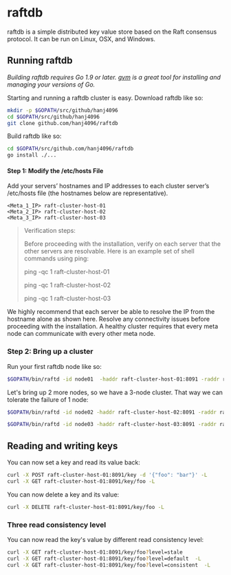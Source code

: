 raftdb
======

raftdb is a simple distributed key value store based on the Raft consensus protocol. It can be run on Linux, OSX, and Windows.

## Running raftdb
*Building raftdb requires Go 1.9 or later. [gvm](https://github.com/moovweb/gvm) is a great tool for installing and managing your versions of Go.*

Starting and running a raftdb cluster is easy. Download raftdb like so:
```bash
mkdir -p $GOPATH/src/github/hanj4096
cd $GOPATH/src/github/hanj4096
git clone github.com/hanj4096/raftdb
```

Build raftdb like so:
```bash
cd $GOPATH/src/github.com/hanj4096/raftdb
go install ./...
```

#### Step 1: Modify the /etc/hosts File

Add your servers’ hostnames and IP addresses to each cluster server’s /etc/hosts file (the hostnames below are representative).

```
<Meta_1_IP> raft-cluster-host-01
<Meta_2_IP> raft-cluster-host-02
<Meta_3_IP> raft-cluster-host-03
```



> Verification steps:
>
> Before proceeding with the installation, verify on each server that the other servers are resolvable. Here is an example set of shell commands using ping:
>
> ping -qc 1 raft-cluster-host-01
>
> ping -qc 1 raft-cluster-host-02
>
> ping -qc 1 raft-cluster-host-03

We highly recommend that each server be able to resolve the IP from the hostname alone as shown here. Resolve any connectivity issues before proceeding with the installation. A healthy cluster requires that every meta node can communicate with every other meta node.

### Step 2: Bring up a cluster
Run your first raftdb node like so:
```bash
$GOPATH/bin/raftd -id node01  -haddr raft-cluster-host-01:8091 -raddr raft-cluster-host-01:8089 ~/.raftdb
```

Let's bring up 2 more nodes, so we have a 3-node cluster. That way we can tolerate the failure of 1 node:
```bash
$GOPATH/bin/raftd -id node02 -haddr raft-cluster-host-02:8091 -raddr raft-cluster-host-02:8089 -join raft-cluster-host-01:8091 ~/.raftdb

$GOPATH/bin/raftd -id node03 -haddr raft-cluster-host-03:8091 -raddr raft-cluster-host-03:8089 -join raft-cluster-host-01:8091 ~/.raftdb
```

## Reading and writing keys
You can now set a key and read its value back:
```bash
curl -X POST raft-cluster-host-01:8091/key -d '{"foo": "bar"}' -L
curl -X GET raft-cluster-host-01:8091/key/foo -L
```

You can now delete a key and its value:
```bash
curl -X DELETE raft-cluster-host-01:8091/key/foo -L
```

### Three read consistency level
You can now read the key's value by different read consistency level:
```bash
curl -X GET raft-cluster-host-01:8091/key/foo?level=stale
curl -X GET raft-cluster-host-01:8091/key/foo?level=default  -L
curl -X GET raft-cluster-host-01:8091/key/foo?level=consistent  -L
```


